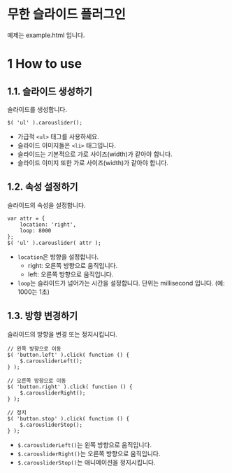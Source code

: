 무한 슬라이드 플러그인
====================

예제는 example.html 입니다.

# 1 How to use
## 1.1. 슬라이드 생성하기
슬라이드를 생성합니다.
```
$( 'ul' ).carouslider();
```
- 가급적 `<ul>` 태그를 사용하세요.
- 슬라이드 이미지들은 `<li>` 태그입니다.
- 슬라이드는 기본적으로 가로 사이즈(width)가 같아야 합니다.
- 슬라이드 이미지 또한 가로 사이즈(width)가 같아야 합니다.

## 1.2. 속성 설정하기
슬라이드의 속성을 설정합니다.
```
var attr = {
	location: 'right',
	loop: 8000
};
$( 'ul' ).carouslider( attr );
```
- `location`은 방향을 설정합니다.
	+ right: 오른쪽 방향으로 움직입니다.
	+ left: 오른쪽 방향으로 움직입니다.
- `loop`는 슬라이드가 넘어가는 시간을 설정합니다. 단위는 millisecond 입니다. (예: 1000는 1초)

## 1.3. 방향 변경하기
슬라이드의 방향을 변경 또는 정지시킵니다.
```
// 왼쪽 방향으로 이동
$( 'button.left' ).click( function () {
	$.carousliderLeft();
} );

// 오른쪽 방향으로 이동
$( 'button.right' ).click( function () {
	$.carousliderRight();
} );

// 정지
$( 'button.stop' ).click( function () {
	$.carousliderStop();
} );
```
- `$.carousliderLeft()`는 왼쪽 방향으로 움직입니다.
- `$.carousliderRight()`는 오른쪽 방향으로 움직입니다.
- `$.carousliderStop()`는 애니메이션을 정지시킵니다.

